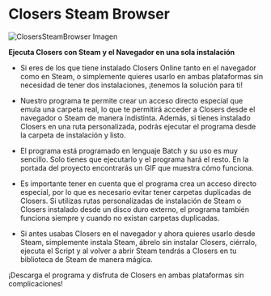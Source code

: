 # Closers Steam Browser

![ClosersSteamBrowser Imagen](https://i.imgur.com/7nvAQEe.png)

**Ejecuta Closers con Steam y el Navegador en una sola instalación**

- Si eres de los que tiene instalado Closers Online tanto en el navegador como en Steam, o simplemente quieres usarlo en ambas plataformas sin necesidad de tener dos instalaciones, ¡tenemos la solución para ti!

- Nuestro programa te permite crear un acceso directo especial que emula una carpeta real, lo que te permitirá acceder a Closers desde el navegador o Steam de manera indistinta. Además, si tienes instalado Closers en una ruta personalizada, podrás ejecutar el programa desde la carpeta de instalación y listo.

- El programa está programado en lenguaje Batch y su uso es muy sencillo. Solo tienes que ejecutarlo y el programa hará el resto. En la portada del proyecto encontrarás un GIF que muestra cómo funciona.

- Es importante tener en cuenta que el programa crea un acceso directo especial, por lo que es necesario evitar tener carpetas duplicadas de Closers. Si utilizas rutas personalizadas de instalación de Steam o Closers instalado desde un disco duro externo, el programa también funciona siempre y cuando no existan carpetas duplicadas.

- Si antes usabas Closers en el navegador y ahora quieres usarlo desde Steam, simplemente instala Steam, ábrelo sin instalar Closers, ciérralo, ejecuta el Script y al volver a abrir Steam tendrás a Closers en tu biblioteca de Steam de manera mágica.

¡Descarga el programa y disfruta de Closers en ambas plataformas sin complicaciones!
